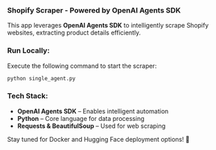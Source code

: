 ### **Shopify Scraper - Powered by OpenAI Agents SDK**  

This app leverages **OpenAI Agents SDK** to intelligently scrape Shopify websites, extracting product details efficiently.  

### **Run Locally:**  
Execute the following command to start the scraper:  
```bash
python single_agent.py
```

### **Tech Stack:**  
- **OpenAI Agents SDK** – Enables intelligent automation  
- **Python** – Core language for data processing  
- **Requests & BeautifulSoup** – Used for web scraping  

Stay tuned for Docker and Hugging Face deployment options! 🚀  

